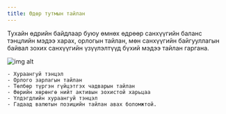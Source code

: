 ```yaml
---
title: Өдөр тутмын тайлан
---
```


Тухайн өдрийн байдлаар буюу өмнөх өдрөөр санхүүгийн баланс тэнцлийн 
мэдээ харах, орлогын тайлан, мөн санхүүгийн байгууллагын байвал зохих санхүүгийн үзүүлэлтүүд бүхий мэдээ тайлан гаргана.

![img alt](/img/eday.png)

    - Хураангуй тэнцэл
    - Орлого зарлагын тайлан
    - Төлбөр түргэн гүйцэтгэх чадварын тайлан
    - Өөрийн хөрөнгө нийт активын зохистой харьцаа
    - Үлдэгдлийн хураангуй тэнцэл
    - Гадаад валютын позицийн тайлан авах боломжтой.